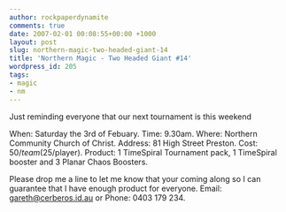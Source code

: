 ```yaml
---
author: rockpaperdynamite
comments: true
date: 2007-02-01 00:08:55+00:00 +1000
layout: post
slug: northern-magic-two-headed-giant-14
title: 'Northern Magic - Two Headed Giant #14'
wordpress_id: 205
tags:
- magic
- nm
---
```


Just reminding everyone that our next tournament is this weekend

When: Saturday the 3rd of Febuary.
Time: 9.30am.
Where: Northern Community Church of Christ.
Address: 81 High Street Preston.
Cost: $50/team ($25/player).
Product: 1 TimeSpiral Tournament pack, 1 TimeSpiral booster and 3 Planar Chaos Boosters.

Please drop me a line to let me know that your coming along so I can
guarantee that I have enough product for everyone. Email:
[gareth@cerberos.id.au](mailto:gareth%40cerberos.id.au) or Phone: 0403 179 234.
